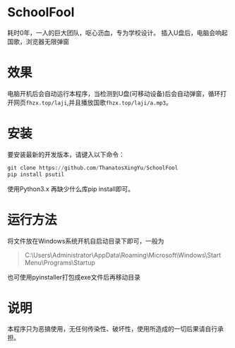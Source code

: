 # SchoolFool
耗时0年，一人的巨大团队，呕心沥血，专为学校设计。
插入U盘后，电脑会响起国歌，浏览器无限弹窗

# 效果
电脑开机后会自动运行本程序，当检测到U盘(可移动设备)后会自动弹窗，循环打开网页`fhzx.top/laji`,并且播放国歌`fhzx.top/laji/a.mp3`。

# 安装

要安装最新的开发版本，请键入以下命令：
```python
git clone https://github.com/ThanatosXingYu/SchoolFool
pip install psutil
```
使用Python3.x
再缺少什么库pip install即可。

# 运行方法

将文件放在Windows系统开机自启动目录下即可，一般为

> C:\Users\Administrator\AppData\Roaming\Microsoft\Windows\Start Menu\Programs\Startup

也可使用pyinstaller打包成exe文件后再移动目录

# 说明

本程序只为恶搞使用，无任何传染性、破坏性，使用所造成的一切后果请自行承担。
